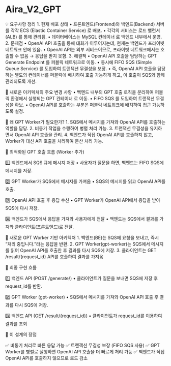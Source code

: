 # Aira_V2_GPT
💡 요구사항 정리
	1.	현재 배포 상태
	•	프론트엔드(Frontend)와 백엔드(Backend) 서버를 각각 ECS (Elastic Container Service) 로 배포.
	•	각각의 서비스는 로드 밸런서(ALB) 를 통해 관리됨.
	•	데이터베이스는 MySQL 컨테이너 로 백엔드 내부에서 운영.
	2.	문제점
	•	OpenAI API 호출을 통해 대화가 이루어지는데, 현재는 백엔드가 프라이빗 네트워크 안에 있음.
	•	OpenAI API는 외부 서비스이므로, 프라이빗 네트워크에서는 호출할 수 없음 → 응답을 받지 못함.
	3.	해결책
	•	OpenAI API 호출을 담당하는 GPT Generate Endpoint 를 퍼블릭 네트워크로 이동.
	•	동시에 FIFO SQS (Simple Queue Service) 를 도입하여 트랜잭션 무결성을 보장.
	•	즉, OpenAI API 호출을 담당하는 별도의 컨테이너를 퍼블릭에 배치하여 호출 가능하게 하고, 이 호출이 SQS와 함께 관리되도록 개선.

📌 새로운 아키텍처의 주요 변경 사항
	•	백엔드 내부의 GPT 호출 로직을 분리하여 퍼블릭 환경에서 실행되는 GPT 컨테이너 로 이동.
	•	FIFO SQS 를 도입하여 트랜잭션 무결성을 확보.
	•	OpenAI API를 호출하는 부분은 퍼블릭 네트워크에 배치하여 접근 가능하도록 설정.


🎯 왜 GPT Worker가 필요한가?
	1.	SQS에서 메시지를 가져와 OpenAI API를 호출하는 역할을 담당.
	2.	비동기 작업을 수행하여 병렬 처리 가능.
	3.	트랜잭션 무결성을 유지하면서 OpenAI API 호출을 관리.
	4.	백엔드가 직접 OpenAI API를 호출하지 않고, Worker가 대신 API 호출을 처리하여 분산 처리 가능.


 🎯 최적화된 GPT 호출 흐름 (Worker 추가)

1️⃣ 백엔드에서 SQS 큐에 메시지 저장
	•	사용자가 질문을 하면, 백엔드는 FIFO SQS에 메시지를 저장.

2️⃣ GPT Worker가 SQS에서 메시지를 가져옴
	•	SQS의 메시지를 읽고 OpenAI API를 호출.

3️⃣ OpenAI API 호출 후 응답 수신
	•	GPT Worker가 OpenAI API에서 응답을 받아 SQS에 다시 저장.

4️⃣ 백엔드가 SQS에서 응답을 가져와 사용자에게 전달
	•	백엔드는 SQS에서 결과를 가져와 클라이언트(프론트엔드)로 전달.


📌 새로운 GPT Worker 기반 아키텍처
	1.	백엔드(BE)는 SQS에 요청을 보내고, 즉시 “처리 중입니다.”라는 응답을 반환.
	2.	GPT Worker(gpt-worker)는 SQS에서 메시지를 읽어 OpenAI API를 호출한 후 결과를 다시 SQS에 저장.
	3.	클라이언트는 GET /result/{request_id} API를 호출하여 결과를 가져옴


🚀 최종 구현 흐름

1️⃣ 백엔드 API (POST /generate/)
	•	클라이언트가 질문을 보내면 SQS에 저장 후 request_id를 반환.

2️⃣ GPT Worker (gpt-worker)
	•	SQS에서 메시지를 가져와 OpenAI API 호출 후 결과를 다시 SQS에 저장.

3️⃣ 백엔드 API (GET /result/{request_id})
	•	클라이언트가 request_id를 이용하여 결과를 조회

🎯 이 설계의 장점

✅ 비동기 처리로 빠른 응답 가능
✅ 트랜잭션 무결성 보장 (FIFO SQS 사용)
✅ GPT Worker를 병렬로 실행하면 OpenAI API 호출을 더 빠르게 처리 가능
✅ 백엔드가 직접 OpenAI API를 호출하지 않으므로 로드 감소
